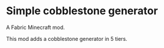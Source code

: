 # Simple cobblestone generator
A Fabric Minecraft mod.

This mod adds a cobblestone generator in 5 tiers.